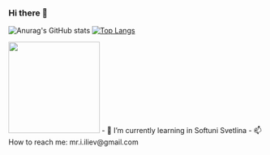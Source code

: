 ### Hi there 👋

![Anurag's GitHub stats](https://github-readme-stats.vercel.app/api?username=ivan-iliev&show_icons=true&theme=radical)
[![Top Langs](https://github-readme-stats.vercel.app/api/top-langs/?username=ivan-iliev&layout=compact)](https://github.com/ivan-iliev)

<img height="180em" src="https://github-readme-stats.vercel.app/api?username=Gapur&show_icons=true&hide_border=true&&count_private=true&include_all_commits=true" />
- 🌱 I’m currently learning in Softuni Svetlina
- 📫 How to reach me: mr.i.iliev@gmail.com
<!--
**ivan-iliev/ivan-iliev** is a ✨ _special_ ✨ repository because its `README.md` (this file) appears on your GitHub profile.

Here are some ideas to get you started:

- 🔭 I’m currently working on ...
- 🌱 I’m currently learning in Softuni Svetlina
- 👯 I’m looking to collaborate on ...
- 🤔 I’m looking for help with ...
- 💬 Ask me about ...

- 😄 Pronouns: ...
- ⚡ Fun fact: ...
-->
